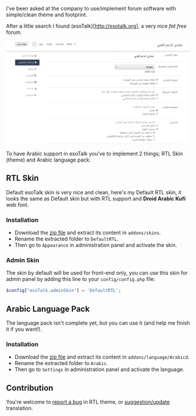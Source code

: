 I've been asked at the company to use/implement forum software with simple/clean theme and footprint.

After a little search I found (esoTalk)[http://esotalk.org], a very nice *fat free* forum.

![esoTalk screenshot](uploads/esotalk-screenshot.png)

To have Arabic support in esoTalk you've to implement 2 things; RTL Skin (theme) and Arabic language pack.

## RTL Skin

Default esoTalk skin is very nice and clean, here's my Default RTL skin, it looks the same as Default skin but with RTL support and **Droid Arabic Kufi** web font.

### Installation

- Download the [zip file](https://github.com/AAlakkad/esoTalk-DefaultRTL-skin/archive/master.zip) and extract its content in `addons/skins`.
- Rename the extracted folder to `DefaultRTL`.
- Then go to `Appearance` in administration panel and activate the skin.

### Admin Skin

The skin by default will be used for front-end only, you can use this skin for admin panel by adding this line to your `config/config.php` file:

```php
$config["esoTalk.adminSkin"] = 'DefaultRTL';
```

## Arabic Language Pack

The language pack isn't complete yet, but you can use it (and help me finish it if you want!).

### Installation

- Download the [zip file](https://github.com/AAlakkad/esoTalk-Arabic-Translation/archive/master.zip) and extract its content in `addons/language/Arabicd`.
- Rename the extracted folder to `Arabic`.
- Then go to `Settings` in administration panel and activate the language.


## Contribution

You're welcome to [report a bug](https://github.com/AAlakkad/esoTalk-DefaultRTL-skin/issues) in RTL theme, or [suggestion/update](https://github.com/AAlakkad/esoTalk-Arabic-Translation/issues) translation.